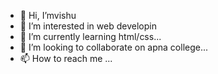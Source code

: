 - 👋 Hi, I’mvishu
- 👀 I’m interested in web developin
- 🌱 I’m currently learning html/css...
- 💞️ I’m looking to collaborate on apna college...
- 📫 How to reach me ...

<!---
9021159175/9021159175 is a ✨ special ✨ repository because its `README.md` (this file) appears on your GitHub profile.
You can click the Preview link to take a look at your changes.
--->
